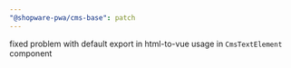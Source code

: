 ```yaml
---
"@shopware-pwa/cms-base": patch
---
```


fixed problem with default export in html-to-vue usage in `CmsTextElement` component
